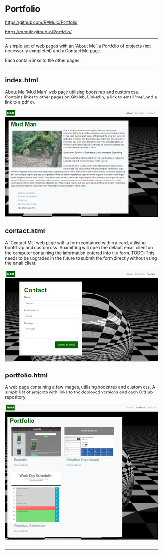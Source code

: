 # Portfolio

https://github.com/RAMulc/Portfolio

https://ramulc.github.io/Portfolio/

------

A simple set of web pages with an 'About Me', a Portfolio of projects (not necessarily completed) and a Contact Me page.

Each contain links to the other pages.

------

## index.html 

About Me 'Mud Man' web page utilising bootstrap and custom css. Contains links to other pages on GitHub, LinkedIn, a link to email 'me', and a link to a pdf cv.

![](https://github.com/RAMulc/Portfolio/blob/master/assets/images/aboutme.png)


## contact.html
A 'Contact Me' web page with a form contained within a card, utilising bootstrap and custom css. Submitting will open the default email client on the computer containing the information entered into the form. TODO: This needs to be upgraded in the future to submit the form directly without using the email client.

![](https://github.com/RAMulc/Portfolio/blob/master/assets/images/ContactMe.png)


## portfolio.html
A web page containing a few images, utilising bootstrap and custom css. A simple list of projects with links to the deployed versions and each GitHub repository.

![](https://github.com/RAMulc/Portfolio/blob/master/assets/images/portfolio.png)

---------------------------------------------------------
---------------------------------------------------------


